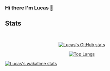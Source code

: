### Hi there I'm Lucas 👋


## Stats

<br>
<div align="center">

[![Lucas's GitHub stats](https://github-readme-stats.vercel.app/api?username=ryxtor&count_private=true&show_icons=true&theme=midnight-purple)](https://github.com/ryxtor)

[![Top Langs](https://github-readme-stats.vercel.app/api/top-langs/?username=ryxtor&layout=compact&theme=midnight-purple)](https://github.com/ryxtor)
</div>

[![Lucas's wakatime stats](https://github-readme-stats.vercel.app/api/wakatime?username=ryxtor&theme=midnight-purple)](https://github.com/ryxtor)
<!--
**ryxtor/ryxtor** is a ✨ _special_ ✨ repository because its `README.md` (this file) appears on your GitHub profile.

Here are some ideas to get you started:

- 🔭 I’m currently working on ...
- 🌱 I’m currently learning ...
- 👯 I’m looking to collaborate on ...
- 🤔 I’m looking for help with ...
- 💬 Ask me about ...
- 📫 How to reach me: ...
- 😄 Pronouns: ...
- ⚡ Fun fact: ...
-->

